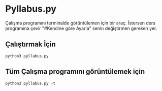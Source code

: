# Pyllabus.py

Çalışma programını terminalde görüntülemen için bir araç. İstersen ders programına çevir "#Kendine göre Ayarla" senin değiştirmen gereken yer.

<h2>Çalıştırmak İçin</h2>

```python3 pyllabus.py```

<h2>Tüm Çalışma programını görüntülemek için</h2>

```python3 pyllabus.py -t```
